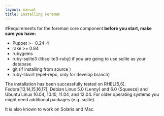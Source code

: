 ```yaml
---
layout: manual
title: Installing Foreman
---
```


#Requirements for the foreman core component
**before you start, make sure you have:**

* Puppet >= 0.24-4
* rake >= 0.84
* rubygems
* ruby-sqlite3 (libsqlite3-ruby) if you are going to use sqlite as your database
* git (if installing from source )
* ruby-libvirt (epel-repo, only for develop branch)

The installation has been successfully tested on RHEL[5,6], Fedora[13,14,15,16,17], Debian Linux 5.0 (Lenny) and 6.0 (Squeeze) and Ubuntu Linux 10.04, 10.10, 11.04, and 12.04. For older operating systems you might need additional packages (e.g. sqlite).

It is also known to work on Solaris and Mac.